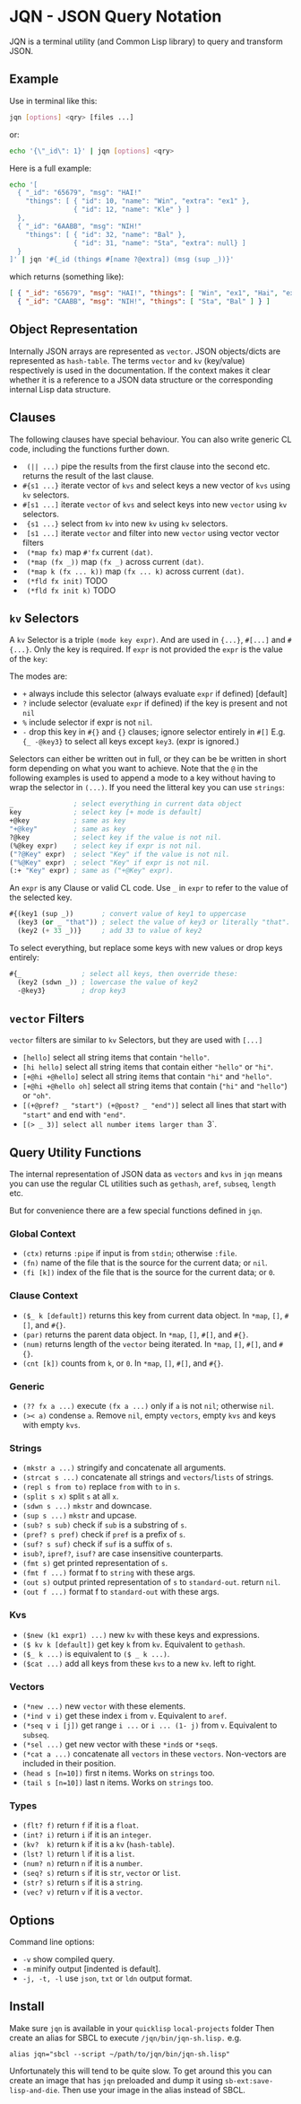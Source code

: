# JQN - JSON Query Notation

JQN is a terminal utility (and Common Lisp library) to query and transform
JSON.

## Example

Use in terminal like this:
```bash
jqn [options] <qry> [files ...]
```
or:
```bash
echo '{\"_id\": 1}' | jqn [options] <qry>
```
Here is a full example:
```bash
echo '[
  { "_id": "65679", "msg": "HAI!"
    "things": [ { "id": 10, "name": "Win", "extra": "ex1" },
                { "id": 12, "name": "Kle" } ]
  },
  { "_id": "6AABB", "msg": "NIH!"
    "things": [ { "id": 32, "name": "Bal" },
                { "id": 31, "name": "Sta", "extra": null} ]
  }
]' | jqn '#{_id (things #[name ?@extra]) (msg (sup _))}'
```
which returns (something like):
```json
[ { "_id": "65679", "msg": "HAI!", "things": [ "Win", "ex1", "Hai", "ex2", "Kle" ] },
  { "_id": "CAABB", "msg": "NIH!", "things": [ "Sta", "Bal" ] } ]
```

## Object Representation

Internally JSON arrays are represented as `vector`. JSON objects/dicts are
represented as `hash-table`. The terms `vector` and `kv` (key/value)
respectively is used in the documentation. If the context makes it clear
whether it is a reference to a JSON data structure or the corresponding
internal Lisp data structure.

## Clauses

The following clauses have special behaviour. You can also write generic CL code,
including the functions further down.

  - ` (|| ...)` pipe the results from the first clause into the second etc.
    returns the result of the last clause.
  - `#{s1 ...}` iterate vector of `kvs` and select keys a new vector of `kvs` using `kv` selectors.
  - `#[s1 ...]` iterate `vector` of `kvs` and select keys into new `vector` using `kv` selectors.
  - ` {s1 ...}` select from `kv` into new `kv` using `kv` selectors.
  - ` [s1 ...]` iterate `vector` and filter into new `vector` using vector vector filters
  - ` (*map fx)` map `#'fx` current `(dat)`.
  - ` (*map (fx _))` map `(fx _)` across current `(dat)`.
  - ` (*map k (fx ... k))` map `(fx ... k)` across current `(dat)`.
  - ` (*fld fx init)` TODO
  - ` (*fld fx init k)` TODO

## `kv` Selectors

A `kv` Selector is a triple `(mode key expr)`. And are used in `{...}`,
`#[...]` and `#{...}`.  Only the key is required. If `expr` is not provided the
`expr` is the value of the `key`:

The modes are:
  - `+` always include this selector (always evaluate `expr` if defined) [default]
  - `?` include selector (evaluate `expr` if defined) if the key is present and not `nil`
  - `%` include selector if expr is not `nil`.
  - `-` drop this key in `#{}` and `{}` clauses; ignore selector entirely in `#[]`
    E.g. `{_ -@key3}` to select all keys except `key3`. (expr is ignored.)

Selectors can either be written out in full, or they can be be written in short
form depending on what you want to achieve. Note that the `@` in the following
examples is used to append a mode to a key without having to wrap the selector
in `(...)`. If you need the litteral key you can use `strings`:
```lisp
_               ; select everything in current data object
key             ; select key [+ mode is default]
+@key           ; same as key
"+@key"         ; same as key
?@key           ; select key if the value is not nil.
(%@key expr)    ; select key if expr is not nil.
("?@Key" expr)  ; select "Key" if the value is not nil.
("%@Key" expr)  ; select "Key" if expr is not nil.
(:+ "Key" expr) ; same as ("+@Key" expr).
```
An `expr` is any Clause or valid CL code. Use `_` in `expr` to refer to the
value of the selected key.
```lisp
#{(key1 (sup _))       ; convert value of key1 to uppercase
  (key3 (or _ "that")) ; select the value of key3 or literally "that".
  (key2 (+ 33 _))}     ; add 33 to value of key2
```
To select everything, but replace some keys with new values or drop keys entirely:
```lisp
#{_               ; select all keys, then override these:
  (key2 (sdwn _)) ; lowercase the value of key2
  -@key3}         ; drop key3
```

## `vector` Filters

`vector` filters are similar to `kv` Selectors, but they are used with `[...]`

 - `[hello]` select all string items that contain `"hello"`.
 - `[hi hello]` select all string items that contain either `"hello"` or `"hi"`.
 - `[+@hi +@hello]` select all string items that contain `"hi"` and `"hello"`.
 - `[+@hi +@hello oh]` select all string items that contain
    (`"hi"` and `"hello"`) or `"oh"`.
 - `[(+@pref? _ "start") (+@post? _ "end")]` select all lines that start with
   `"start"` and end with `"end"`.
 - `[(> _ 3)] select all number items larger than `3`.

## Query Utility Functions

The internal representation of JSON data as `vectors` and `kvs` in `jqn` means
you can use the regular CL utilities such as `gethash`, `aref`, `subseq`,
`length` etc.

But for convenience there are a few special functions defined in `jqn`.

### Global Context
 - `(ctx)` returns `:pipe` if input is from `stdin`; otherwise `:file`.
 - `(fn)` name of the file that is the source for the current data; or `nil`.
 - `(fi [k])` index of the file that is the source for the current data; or `0`.

### Clause Context
 - `($_ k [default])` returns this key from current data object. In `*map`, `[]`, `#[]`, and `#{}`.
 - `(par)` returns the parent data object. In `*map`, `[]`, `#[]`, and `#{}`.
 - `(num)` returns length of the `vector` being iterated. In `*map`, `[]`, `#[]`, and `#{}`.
 - `(cnt [k])` counts from `k`, or `0`. In `*map`, `[]`, `#[]`, and `#{}`.

### Generic
 - `(?? fx a ...)` execute `(fx a ...)` only if `a` is not `nil`; otherwise `nil`.
 - `(>< a)` condense `a`. Remove `nil`, empty `vectors`, empty `kvs` and keys with empty `kvs`.

### Strings
 - `(mkstr a ...)` stringify and concatenate all arguments.
 - `(strcat s ...)` concatenate all strings and `vectors`/`lists` of strings.
 - `(repl s from to)` replace `from` with `to` in `s`.
 - `(split s x)` split `s` at all `x`.
 - `(sdwn s ...)` `mkstr` and downcase.
 - `(sup s ...)` `mkstr` and upcase.
 - `(sub? s sub)` check if `sub` is a substring of `s`.
 - `(pref? s pref)` check if `pref` is a prefix of `s`.
 - `(suf? s suf)` check if `suf` is a suffix of `s`.
 - `isub?`, `ipref?`, `isuf?` are case insensitive counterparts.
 - `(fmt s)` get printed representation of `s`.
 - `(fmt f ...)` format f to `string` with these args.
 - `(out s)` output printed representation of `s` to `standard-out`. return `nil`.
 - `(out f ...)` format f to `standard-out` with these args.

### Kvs
 - `($new (k1 expr1) ...)` new `kv` with these keys and expressions.
 - `($ kv k [default])` get key `k` from `kv`. Equivalent to `gethash`.
 - `($_ k ...)` is equivalent to `($ _ k ...)`.
 - `($cat ...)` add all keys from these `kvs` to a new `kv`. left to right.

### Vectors
 - `(*new ...)` new `vector` with these elements.
 - `(*ind v i)` get these index `i` from `v`. Equivalent to `aref`.
 - `(*seq v i [j])` get range `i ...` or `i ... (1- j)` from `v`. Equivalent to `subseq`.
 - `(*sel ...)` get new vector with these `*ind`s or `*seq`s.
 - `(*cat a ...)` concatenate all `vectors` in these `vectors`. Non-vectors are
   included in their position.
 - `(head s [n=10])` first n items. Works on `strings` too.
 - `(tail s [n=10])` last n items. Works on `strings` too.

### Types
 - `(flt? f)` return `f` if it is a `float`.
 - `(int? i)` return `i` if it is an `integer`.
 - `(kv?  k)` return `k` if it is a `kv` (`hash-table`).
 - `(lst? l)` return `l` if it is a `list`.
 - `(num? n)` return `n` if it is a `number`.
 - `(seq? s)` return `s` if it is `str`, `vector` or `list`.
 - `(str? s)` return `s` if it is a `string`.
 - `(vec? v)` return `v` if it is a `vector`.

## Options

Command line options:
  - `-v` show compiled query.
  - `-m` minify output [indented is default].
  - `-j, -t, -l` use `json`, `txt` or `ldn` output format.

## Install

Make sure `jqn` is available in your `quicklisp` `local-projects` folder Then
create an alias for SBCL to execute `/jqn/bin/jqn-sh.lisp.` e.g.
```
alias jqn="sbcl --script ~/path/to/jqn/bin/jqn-sh.lisp"
```
Unfortunately this will tend to be quite slow. To get around this you can
create an image that has `jqn` preloaded and dump it using
`sb-ext:save-lisp-and-die`. Then use your image in the alias instead of SBCL.

